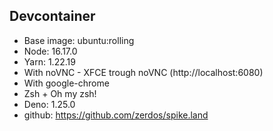 ## Devcontainer

- Base image: ubuntu:rolling
- Node: 16.17.0
- Yarn: 1.22.19
- With noVNC - XFCE trough noVNC (http://localhost:6080)
- With google-chrome
- Zsh + Oh my zsh!
- Deno: 1.25.0
- github: https://github.com/zerdos/spike.land

